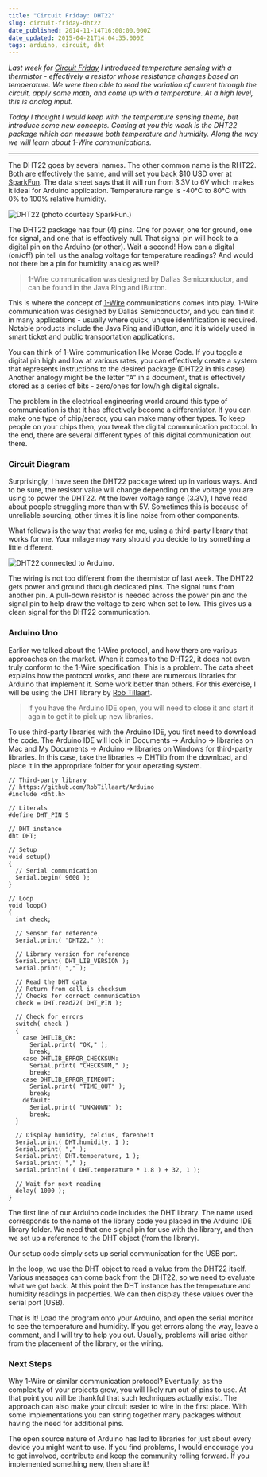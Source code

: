 ```yaml
---
title: "Circuit Friday: DHT22"
slug: circuit-friday-dht22
date_published: 2014-11-14T16:00:00.000Z
date_updated: 2015-04-21T14:04:35.000Z
tags: arduino, circuit, dht
---
```


*Last week for [Circuit Friday](http://kevinhoyt.com/blog/2014/11/07/circuit-friday-thermistor.html) I introduced temperature sensing with a thermistor - effectively a resistor whose resistance changes based on temperature. We were then able to read the variation of current through the circuit, apply some math, and come up with a temperature. At a high level, this is analog input.*

*Today I thought I would keep with the temperature sensing theme, but introduce some new concepts. Coming at you this week is the DHT22 package which can measure both temperature and humidity. Along the way we will learn about 1-Wire communications.*

---

The DHT22 goes by several names. The other common name is the RHT22. Both are effectively the same, and will set you back $10 USD over at [SparkFun](https://www.sparkfun.com/products/10167). The data sheet says that it will run from 3.3V to 6V which makes it ideal for Arduino application. Temperature range is -40°C to 80°C with 0% to 100% relative humidity.

![DHT22 (photo courtesy SparkFun.)](http://images.kevinhoyt.com/dht22.jpg)

The DHT22 package has four (4) pins. One for power, one for ground, one for signal, and one that is effectively null. That signal pin will hook to a digital pin on the Arduino (or other). Wait a second! How can a digital (on/off) pin tell us the analog voltage for temperature readings? And would not there be a pin for humidity analog as well?

> 1-Wire communication was designed by Dallas Semiconductor, and can be found in the Java Ring and iButton.

This is where the concept of [1-Wire](http://en.wikipedia.org/wiki/1-Wire) communications comes into play. 1-Wire communication was designed by Dallas Semiconductor, and you can find it in many applications - usually where quick, unique identification is required. Notable products include the Java Ring and iButton, and it is widely used in smart ticket and public transportation applications.

You can think of 1-Wire communication like Morse Code. If you toggle a digital pin high and low at various rates, you can effectively create a system that represents instructions to the desired package (DHT22 in this case). Another analogy might be the letter "A" in a document, that is effectively stored as a series of bits - zero/ones for low/high digital signals.

The problem in the electrical engineering world around this type of communication is that it has effectively become a differentiator. If you can make one type of chip/sensor, you can make many other types. To keep people on your chips then, you tweak the digital communication protocol. In the end, there are several different types of this digital communication out there.

### Circuit Diagram

Surprisingly, I have seen the DHT22 package wired up in various ways. And to be sure, the resistor value will change depending on the voltage you are using to power the DHT22. At the lower voltage range (3.3V), I have read about people struggling more than with 5V. Sometimes this is because of unreliable sourcing, other times it is line noise from other components.

What follows is the way that works for me, using a third-party library that works for me. Your milage may vary should you decide to try something a little different.

![DHT22 connected to Arduino.](http://images.kevinhoyt.com/fritzing.dht.png)

The wiring is not too different from the thermistor of last week. The DHT22 gets power and ground through dedicated pins. The signal runs from another pin. A pull-down resistor is needed across the power pin and the signal pin to help draw the voltage to zero when set to low. This gives us a clean signal for the DHT22 communication.

### Arduino Uno

Earlier we talked about the 1-Wire protocol, and how there are various approaches on the market. When it comes to the DHT22, it does not even truly conform to the 1-Wire specification. This is a problem. The data sheet explains how the protocol works, and there are numerous libraries for Arduino that implement it. Some work better than others. For this exercise, I will be using the DHT library by [Rob Tillaart](https://github.com/RobTillaart/Arduino).

> If you have the Arduino IDE open, you will need to close it and start it again to get it to pick up new libraries.

To use third-party libraries with the Arduino IDE, you first need to download the code. The Arduino IDE will look in Documents -> Arduino -> libraries on Mac and My Documents -> Arduino -> libraries on Windows for third-party libraries. In this case, take the libraries -> DHTlib from the download, and place it in the appropriate folder for your operating system.

    // Third-party library
    // https://github.com/RobTillaart/Arduino
    #include <dht.h>
    
    // Literals
    #define DHT_PIN 5
    
    // DHT instance
    dht DHT;
    
    // Setup
    void setup()
    {
      // Serial communication
      Serial.begin( 9600 );
    }
    
    // Loop
    void loop()
    {
      int check;
    
      // Sensor for reference
      Serial.print( "DHT22," );
    
      // Library version for reference  
      Serial.print( DHT_LIB_VERSION );  
      Serial.print( "," );  
    
      // Read the DHT data
      // Return from call is checksum
      // Checks for correct communication
      check = DHT.read22( DHT_PIN );
    
      // Check for errors
      switch( check )
      {
        case DHTLIB_OK: 
          Serial.print( "OK," ); 
          break;
        case DHTLIB_ERROR_CHECKSUM: 
          Serial.print( "CHECKSUM," ); 
          break;
        case DHTLIB_ERROR_TIMEOUT: 
          Serial.print( "TIME_OUT" ); 
          break;
        default: 
          Serial.print( "UNKNOWN" ); 
          break;
      }
    
      // Display humidity, celcius, farenheit
      Serial.print( DHT.humidity, 1 );
      Serial.print( "," );
      Serial.print( DHT.temperature, 1 );
      Serial.print( "," );
      Serial.println( ( DHT.temperature * 1.8 ) + 32, 1 );    
    
      // Wait for next reading
      delay( 1000 );
    }
    

The first line of our Arduino code includes the DHT library. The name used corresponds to the name of the library code you placed in the Arduino IDE library folder. We need that one signal pin for use with the library, and then we set up a reference to the DHT object (from the library).

Our setup code simply sets up serial communication for the USB port.

In the loop, we use the DHT object to read a value from the DHT22 itself. Various messages can come back from the DHT22, so we need to evaluate what we got back. At this point the DHT instance has the temperature and humidity readings in properties. We can then display these values over the serial port (USB).

That is it! Load the program onto your Arduino, and open the serial monitor to see the temperature and humidity. If you get errors along the way, leave a comment, and I will try to help you out. Usually, problems will arise either from the placement of the library, or the wiring.

### Next Steps

Why 1-Wire or similar communication protocol? Eventually, as the complexity of your projects grow, you will likely run out of pins to use. At that point you will be thankful that such techniques actually exist. The approach can also make your circuit easier to wire in the first place. With some implementations you can string together many packages without having the need for additional pins.

The open source nature of Arduino has led to libraries for just about every device you might want to use. If you find problems, I would encourage you to get involved, contribute and keep the community rolling forward. If you implemented something new, then share it!
